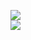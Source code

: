 [![](https://img.shields.io/badge/Made%20With-Github%20Spray-lightgrey.svg?style=for-the-badge&logo=github)](https://github.com/Annihil/github-spray#6791)  
[![](https://i.imgur.com/2DrTn0Z.gif)](https://github.com/Annihil/github-spray)